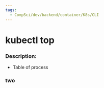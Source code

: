 ```yaml
---
tags:
  - CompSci/dev/backend/container/K8s/CLI
---
```

# kubectl top
### Description:
- Table of process
### two